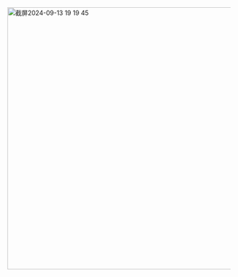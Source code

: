 <img width="592" alt="截屏2024-09-13 19 19 45" src="https://github.com/user-attachments/assets/ee9bedb1-8108-4483-a03c-f5cb7b8ac573">
